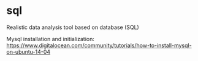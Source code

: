 # sql
Realistic data analysis tool based on database (SQL)

Mysql installation and initialization: https://www.digitalocean.com/community/tutorials/how-to-install-mysql-on-ubuntu-14-04
